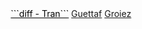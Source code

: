 
<div align="center">
  <a style="color: black;" href="https://github.com/QuocDungTran380">```diff
    - Tran```</a> <a href="https://github.com/guettafa">Guettaf</a> <a href="https://github.com/AchrafGroiez">Groiez</a>  
</div>

